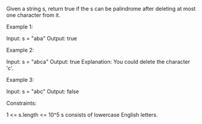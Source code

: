 Given a string s, return true if the s can be palindrome after deleting at
most one character from it.


Example 1:


Input: s = "aba"
Output: true


Example 2:


Input: s = "abca"
Output: true
Explanation: You could delete the character 'c'.


Example 3:


Input: s = "abc"
Output: false



Constraints:


1 <= s.length <= 10^5
s consists of lowercase English letters.





